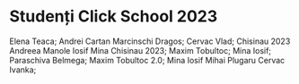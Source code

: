 # Studenți Click School 2023
Elena Teaca;
Andrei Cartan
Marcinschi Dragos;
Cervac Vlad;
Chisinau 2023
Andreea Manole
Iosif Mina
Chisinau 2023;
Maxim Tobultoc;
Mina Iosif;
Paraschiva Belmega;
Maxim Tobultoc 2.0;
Mina Iosif
Mihai Plugaru
Cervac Ivanka;



